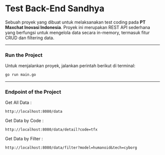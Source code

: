# Test Back-End Sandhya

Sebuah proyek yang dibuat untuk melaksanakan test coding pada **PT Maxchat Inovasi Indonesia**. Proyek ini merupakan REST API sederhana yang berfungsi untuk mengelola data secara in-memory, termasuk fitur CRUD dan filtering data.

---
### **Run the Project**
Untuk menjalankan proyek, jalankan perintah berikut di terminal:

```bash
go run main.go
```
---

### **Endpoint of the Project**
Get All Data : 
```
http://localhost:8080/data
```

Get Data by Code : 
```
http://localhost:8080/data/detail?code=tfx
```

Get Data by Filter : 
```
http://localhost:8080/data/filter?model=humanoid&tech=cyborg
```
